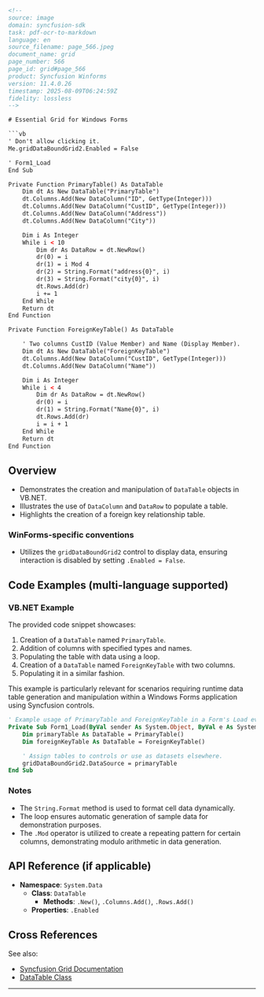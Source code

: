 ```html
<!--
source: image
domain: syncfusion-sdk
task: pdf-ocr-to-markdown
language: en
source_filename: page_566.jpeg
document_name: grid
page_number: 566
page_id: grid#page_566
product: Syncfusion Winforms
version: 11.4.0.26
timestamp: 2025-08-09T06:24:59Z
fidelity: lossless
-->

# Essential Grid for Windows Forms

```vb
' Don't allow clicking it.
Me.gridDataBoundGrid2.Enabled = False

' Form1_Load
End Sub

Private Function PrimaryTable() As DataTable
    Dim dt As New DataTable("PrimaryTable")
    dt.Columns.Add(New DataColumn("ID", GetType(Integer)))
    dt.Columns.Add(New DataColumn("CustID", GetType(Integer)))
    dt.Columns.Add(New DataColumn("Address"))
    dt.Columns.Add(New DataColumn("City"))

    Dim i As Integer
    While i < 10
        Dim dr As DataRow = dt.NewRow()
        dr(0) = i
        dr(1) = i Mod 4
        dr(2) = String.Format("address{0}", i)
        dr(3) = String.Format("city{0}", i)
        dt.Rows.Add(dr)
        i += 1
    End While
    Return dt
End Function

Private Function ForeignKeyTable() As DataTable

    ' Two columns CustID (Value Member) and Name (Display Member).
    Dim dt As New DataTable("ForeignKeyTable")
    dt.Columns.Add(New DataColumn("CustID", GetType(Integer)))
    dt.Columns.Add(New DataColumn("Name"))

    Dim i As Integer
    While i < 4
        Dim dr As DataRow = dt.NewRow()
        dr(0) = i
        dr(1) = String.Format("Name{0}", i)
        dt.Rows.Add(dr)
        i = i + 1
    End While
    Return dt
End Function
```

## Overview
- Demonstrates the creation and manipulation of `DataTable` objects in VB.NET.
- Illustrates the use of `DataColumn` and `DataRow` to populate a table.
- Highlights the creation of a foreign key relationship table.

### WinForms-specific conventions
- Utilizes the `gridDataBoundGrid2` control to display data, ensuring interaction is disabled by setting `.Enabled = False`.

## Code Examples (multi-language supported)

### VB.NET Example
The provided code snippet showcases:
1. Creation of a `DataTable` named `PrimaryTable`.
2. Addition of columns with specified types and names.
3. Populating the table with data using a loop.
4. Creation of a `DataTable` named `ForeignKeyTable` with two columns.
5. Populating it in a similar fashion.

This example is particularly relevant for scenarios requiring runtime data table generation and manipulation within a Windows Forms application using Syncfusion controls.

```vb
' Example usage of PrimaryTable and ForeignKeyTable in a Form's Load event.
Private Sub Form1_Load(ByVal sender As System.Object, ByVal e As System.EventArgs) Handles MyBase.Load
    Dim primaryTable As DataTable = PrimaryTable()
    Dim foreignKeyTable As DataTable = ForeignKeyTable()

    ' Assign tables to controls or use as datasets elsewhere.
    gridDataBoundGrid2.DataSource = primaryTable
End Sub
```

### Notes
- The `String.Format` method is used to format cell data dynamically.
- The loop ensures automatic generation of sample data for demonstration purposes.
- The `.Mod` operator is utilized to create a repeating pattern for certain columns, demonstrating modulo arithmetic in data generation.

## API Reference (if applicable)
- **Namespace**: `System.Data`
  - **Class**: `DataTable`
    - **Methods**: `.New()`, `.Columns.Add()`, `.Rows.Add()`
  - **Properties**: `.Enabled`

## Cross References
See also:
- [Syncfusion Grid Documentation](https://www.syncfusion.com/documentation/winforms/grid)
- [DataTable Class](https://docs.microsoft.com/dotnet/api/system.data.datatable)

---

<!-- tags: [syncfusion, grid, windows forms, datatable, databinding, vb.net] keywords: [primarytable, foreignkeytable, databoundgrid, datacolumn, datarow, stringformat, enabled] -->
```